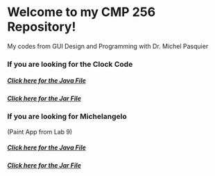 # Welcome to my CMP 256 Repository!
My codes from GUI Design and Programming with Dr. Michel Pasquier


<H3>If you are looking for the Clock Code</H3>
<H5><a href='lab6c.java' download>Click here for the Java File</a></H5>
<H5><a href='Clock.jar'>Click here for the Jar File</a></H5>


<H3>If you are looking for Michelangelo</H3> (Paint App from Lab 9)
<H5><a href='Lab9.java' download>Click here for the Java File</a></H5>
<H5><a href='Lab9.jar'>Click here for the Jar File</a></H5>
